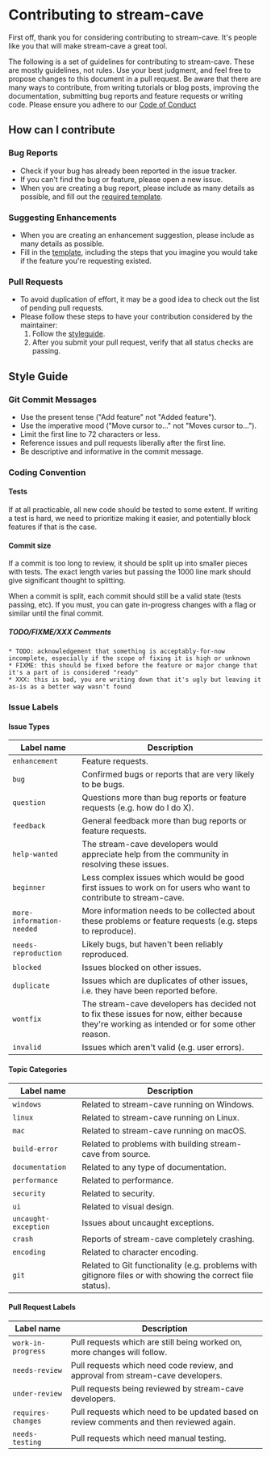 # Contributing to stream-cave

First off, thank you for considering contributing to stream-cave. It's people like you that will make stream-cave a great tool.

The following is a set of guidelines for contributing to stream-cave. These are mostly guidelines, not rules. Use your best judgment, and feel free to propose changes to this document in a pull request. Be aware that there are many ways to contribute, from writing tutorials or blog posts, improving the documentation, submitting bug reports and feature requests or writing code. Please ensure you adhere to our [Code of Conduct](CODE_OF_CONDUCT.md)

## How can I contribute

### Bug Reports

* Check if your bug has already been reported in the issue tracker.
* If you can't find the bug or feature, please open a new issue.
* When you are creating a bug report, please include as many details as possible, and fill out the [required template](.github/TEMPLATES/issue_template.md).

### Suggesting Enhancements

* When you are creating an enhancement suggestion, please include as many details as possible.
* Fill in the [template](.github/TEMPLATES/feature_template.md), including the steps that you imagine you would take if the feature you're requesting existed.

### Pull Requests

* To avoid duplication of effort, it may be a good idea to check out the list of pending pull requests.
* Please follow these steps to have your contribution considered by the maintainer:
  1. Follow the [styleguide](#style-guide).
  2. After you submit your pull request, verify that all status checks are passing.

## Style Guide

### Git Commit Messages

* Use the present tense ("Add feature" not "Added feature").
* Use the imperative mood ("Move cursor to..." not "Moves cursor to...").
* Limit the first line to 72 characters or less.
* Reference issues and pull requests liberally after the first line.
* Be descriptive and informative in the commit message.

### Coding Convention

#### Tests

If at all practicable, all new code should be tested to some extent. If writing a test is hard, we need to prioritize making it easier, and potentially block features if that is the case.

#### Commit size

If a commit is too long to review, it should be split up into smaller pieces with tests. The exact length varies but passing the 1000 line mark should give significant thought to splitting.

When a commit is split, each commit should still be a valid state (tests passing, etc). If you must, you can gate in-progress changes with a flag or similar until the final commit.

##### TODO/FIXME/XXX Comments

    * TODO: acknowledgement that something is acceptably-for-now incomplete, especially if the scope of fixing it is high or unknown
    * FIXME: this should be fixed before the feature or major change that it's a part of is considered "ready"
    * XXX: this is bad, you are writing down that it's ugly but leaving it as-is as a better way wasn't found

### Issue Labels

#### Issue Types

| Label name | Description |
| --- | --- |
| `enhancement` | Feature requests. |
| `bug` | Confirmed bugs or reports that are very likely to be bugs. |
| `question` | Questions more than bug reports or feature requests (e.g. how do I do X). |
| `feedback` | General feedback more than bug reports or feature requests. |
| `help-wanted` | The stream-cave developers would appreciate help from the community in resolving these issues. |
| `beginner` | Less complex issues which would be good first issues to work on for users who want to contribute to stream-cave. |
| `more-information-needed` | More information needs to be collected about these problems or feature requests (e.g. steps to reproduce). |
| `needs-reproduction` | Likely bugs, but haven't been reliably reproduced. |
| `blocked` | Issues blocked on other issues. |
| `duplicate` | Issues which are duplicates of other issues, i.e. they have been reported before. |
| `wontfix` | The stream-cave developers has decided not to fix these issues for now, either because they're working as intended or for some other reason. |
| `invalid` | Issues which aren't valid (e.g. user errors). |

#### Topic Categories

| Label name | Description |
| --- | --- |
| `windows` | Related to stream-cave running on Windows. |
| `linux` | Related to stream-cave running on Linux. |
| `mac` | Related to stream-cave running on macOS. |
| `build-error` | Related to problems with building stream-cave from source. |
| `documentation` | Related to any type of documentation. |
| `performance` | Related to performance. |
| `security` | Related to security. |
| `ui` | Related to visual design. |
| `uncaught-exception` | Issues about uncaught exceptions. |
| `crash` | Reports of stream-cave completely crashing. |
| `encoding` | Related to character encoding. |
| `git` | Related to Git functionality (e.g. problems with gitignore files or with showing the correct file status). |

#### Pull Request Labels

| Label name | Description
| --- | --- |
| `work-in-progress` | Pull requests which are still being worked on, more changes will follow. |
| `needs-review` | Pull requests which need code review, and approval from stream-cave developers. |
| `under-review` | Pull requests being reviewed by stream-cave developers. |
| `requires-changes` | Pull requests which need to be updated based on review comments and then reviewed again. |
| `needs-testing` | Pull requests which need manual testing. |
